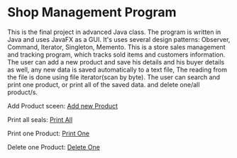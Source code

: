 # Shop Management Program
This is the final project in advanced Java class.
The program is written in Java and uses JavaFX as a GUI.
It's uses several design patterns: Observer, Command, Iterator, Singleton, Memento. 
This is a store sales management and tracking program, which tracks sold items and customers information.
The user can add a new product and save his details and his buyer details as well, any new data is saved automatically to a text file, The reading from the file is done using file iterator(scan by byte).
The user can search and print one product, or print all of the saved data. and delete one/all product/s.

Add Product sceen:  [Add new Product](image/AddProductScreen.png)

Print all seals:     [Print All](image/PrintAllProductScreen.png)

Print one Product:  [Print One](image/PrintOneProductScreen.png)

Delete one Product: [Delete One](image/PrintOneProductScreen2.png)



